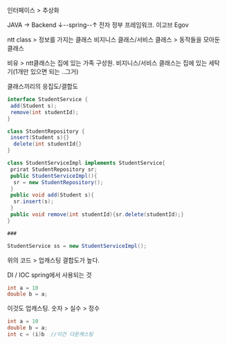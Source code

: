 인터페이스 > 추상화

JAVA -> Backend
 ↓--spring--↑
전자 정부 프레임워크. 이고브 Egov

ntt class > 정보를 가지는 클래스
비지니스 클래스/서비스 클래스 > 동작들을 모아둔 클래스

비유 > ntt클래스는 집에 있는 가족 구성원. 비지니스/서비스 클래스는 집에 있는 세탁기(1개만 있으면 되는 ..그거)

클래스끼리의 응집도/결합도

```java
interface StudentService {
 add(Student s);
 remove(int studentId);
}

class StudentRepository {
 insert(Student s){}
  delete(int studentId{}
}

class StudentServiceImpl implements StudentService{
 prirat StudentRepository sr;
 public StudentServiceImpl(){
  sr = new StudentRepository();
 }
 public void add(Student s){
  sr.insert(s);
 }
 public void remove(int studentId){sr.delete(studentId);}
}

###

StudentService ss = new StudentServiceImpl();
```
위의 코드 > 업캐스팅
결합도가 높다.

DI / IOC
spring에서 사용되는 것

```java
int a = 10
double b = a;
```
이것도 업캐스팅. 숫자 > 실수 > 정수

```java
int a = 10
double b = a;
int c = (i)b  //이건 다운캐스팅
```